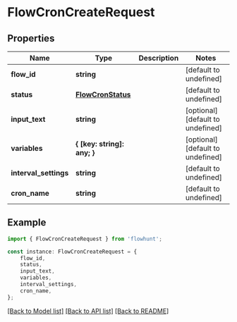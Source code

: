 # FlowCronCreateRequest


## Properties

Name | Type | Description | Notes
------------ | ------------- | ------------- | -------------
**flow_id** | **string** |  | [default to undefined]
**status** | [**FlowCronStatus**](FlowCronStatus.md) |  | [default to undefined]
**input_text** | **string** |  | [optional] [default to undefined]
**variables** | **{ [key: string]: any; }** |  | [optional] [default to undefined]
**interval_settings** | **string** |  | [default to undefined]
**cron_name** | **string** |  | [default to undefined]

## Example

```typescript
import { FlowCronCreateRequest } from 'flowhunt';

const instance: FlowCronCreateRequest = {
    flow_id,
    status,
    input_text,
    variables,
    interval_settings,
    cron_name,
};
```

[[Back to Model list]](../README.md#documentation-for-models) [[Back to API list]](../README.md#documentation-for-api-endpoints) [[Back to README]](../README.md)
